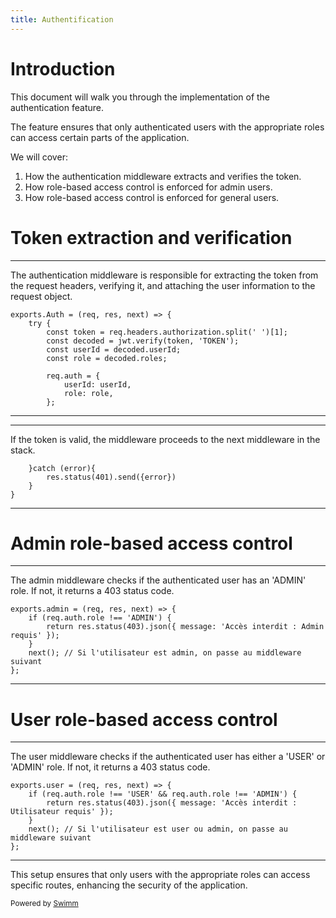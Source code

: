 ```yaml
---
title: Authentification
---
```

# Introduction

This document will walk you through the implementation of the authentication feature.

The feature ensures that only authenticated users with the appropriate roles can access certain parts of the application.

We will cover:

1. How the authentication middleware extracts and verifies the token.
2. How role-based access control is enforced for admin users.
3. How role-based access control is enforced for general users.

# Token extraction and verification

<SwmSnippet path="/middleware/auth.js" line="3">

---

The authentication middleware is responsible for extracting the token from the request headers, verifying it, and attaching the user information to the request object.

```
exports.Auth = (req, res, next) => {
    try {
        const token = req.headers.authorization.split(' ')[1];
        const decoded = jwt.verify(token, 'TOKEN');
        const userId = decoded.userId;
        const role = decoded.roles;

        req.auth = {
            userId: userId,
            role: role,
        };
```

---

</SwmSnippet>

<SwmSnippet path="middleware/auth.js" line="16">

---

If the token is valid, the middleware proceeds to the next middleware in the stack.

```
    }catch (error){
        res.status(401).send({error})
    }
}
```

---

</SwmSnippet>

# Admin role-based access control

<SwmSnippet path="/middleware/auth.js" line="22">

---

The admin middleware checks if the authenticated user has an 'ADMIN' role. If not, it returns a 403 status code.

```
exports.admin = (req, res, next) => {
    if (req.auth.role !== 'ADMIN') {
        return res.status(403).json({ message: 'Accès interdit : Admin requis' });
    }
    next(); // Si l'utilisateur est admin, on passe au middleware suivant
};
```

---

</SwmSnippet>

# User role-based access control

<SwmSnippet path="/middleware/auth.js" line="30">

---

The user middleware checks if the authenticated user has either a 'USER' or 'ADMIN' role. If not, it returns a 403 status code.

```
exports.user = (req, res, next) => {
    if (req.auth.role !== 'USER' && req.auth.role !== 'ADMIN') {
        return res.status(403).json({ message: 'Accès interdit : Utilisateur requis' });
    }
    next(); // Si l'utilisateur est user ou admin, on passe au middleware suivant
};
```

---

</SwmSnippet>

This setup ensures that only users with the appropriate roles can access specific routes, enhancing the security of the application.

<SwmMeta version="3.0.0" repo-id="Z2l0aHViJTNBJTNBYXBpX2Jvb2syJTNBJTNBTWFlbC1DYXM=" repo-name="api_book2"><sup>Powered by [Swimm](https://app.swimm.io/)</sup></SwmMeta>

